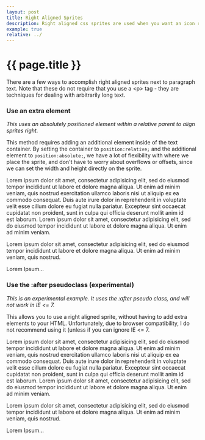 ```yaml
---
layout: post
title: Right Aligned Sprites
description: Right aligned css sprites are used when you want an icon right aligned next to long blocks of text. 
example: true
relative: ../
---
```


{{ page.title }}
================

<div>
<p>There are a few ways to accomplish right aligned sprites next to paragraph text.  Note that these do not require that you use a &lt;p&gt; tag - they are techniques for dealing with arbitrarily long text.</p>

<h3>Use an extra element</h3>

<em>This uses an absolutely positioned element within a relative parent to align sprites right.</em>

<p>This method requires adding an additional element inside of the text container.  By setting the container to <code>position:relative;</code> and the additional element to <code>position:absolute;</code>, we have a lot of flexibility with where we place the sprite, and don't have to worry about overflows or offsets, since we can set the width and height directly on the sprite.</p>

<div>
<style type='text/css' data-linked='extra-element-demo'>
p.right-container { padding-right:20px; position:relative; }

.right { position:absolute; top:0; right:0; display:block; width:16px; height:16px; background:url(../../styles/articles/sprite-vertical.png) transparent no-repeat; }
.right.accept { background-position: 0 0; }
.right.add { background-position: 0 -21px; }
.right.application_cascade { background-position: 0 -42px; }
.right.application_delete { background-position: 0 -63px; }
.right.application_double { background-position: 0 -84px; }
.right.anchor { background-position: 0 -105px; }
.right.application_add { background-position: 0 -126px; }
.right.application_edit { background-position: 0 -147px; }
</style>
</div>

<section id='extra-element-demo' class='demo viewsource'>
<p class='right-container'><span class='right add'></span>Lorem ipsum dolor sit amet, consectetur adipisicing elit, sed do eiusmod tempor incididunt ut labore et dolore magna aliqua. Ut enim ad minim veniam, quis nostrud exercitation ullamco laboris nisi ut aliquip ex ea commodo consequat. Duis aute irure dolor in reprehenderit in voluptate velit esse cillum dolore eu fugiat nulla pariatur. Excepteur sint occaecat cupidatat non proident, sunt in culpa qui officia deserunt mollit anim id est laborum. Lorem ipsum dolor sit amet, consectetur adipisicing elit, sed do eiusmod tempor incididunt ut labore et dolore magna aliqua. Ut enim ad minim veniam.</p>

<p class='right-container'><span class='right accept'></span>Lorem ipsum dolor sit amet, consectetur adipisicing elit, sed do eiusmod tempor incididunt ut labore et dolore magna aliqua. Ut enim ad minim veniam, quis nostrud.</p>

<p class='right-container'><span class='right anchor'></span>Lorem Ipsum...</p>
</section>

<h3>Use the :after pseudoclass (experimental)</h3>

<em>This is an experimental example.  It uses the :after pseudo class, and will not work in IE &lt;= 7.</em>

<p>This allows you to use a right aligned sprite, without having to add extra elements to your HTML.  Unfortunately, due to browser compatibility, I do not recommend using it (unless if you can ignore IE &lt;= 7.</p>

<div>
<style type='text/css' data-linked="after-demo">
.right-using-after { position:relative; padding-right:20px;}
.right-using-after:after { 
	background:url(sprite-vertical.png) transparent no-repeat;
	height: 16px; 
	width:16px; 
	position:absolute; 
	top:0; 
	right:0; 
	display:block; 
	content: '';
}

.right-using-after.accept:after { background-position: 0 0; }
.right-using-after.add:after { background-position: 0 -21px; }
.right-using-after.application_cascade:after { background-position: 0 -42px; }
.right-using-after.application_delete:after { background-position: 0 -63px; }
.right-using-after.application_double:after { background-position: 0 -84px; }
.right-using-after.anchor:after { background-position: 0 -105px; }
.right-using-after.application_add:after { background-position: 0 -126px; }
.right-using-after.application_edit:after { background-position: 0 -147px; }    
</style>
</div>

<section id='after-demo' class='demo viewsource'>
<p class="right-using-after add">Lorem ipsum dolor sit amet, consectetur adipisicing elit, sed do eiusmod tempor incididunt ut labore et dolore magna aliqua. Ut enim ad minim veniam, quis nostrud exercitation ullamco laboris nisi ut aliquip ex ea commodo consequat. Duis aute irure dolor in reprehenderit in voluptate velit esse cillum dolore eu fugiat nulla pariatur. Excepteur sint occaecat cupidatat non proident, sunt in culpa qui officia deserunt mollit anim id est laborum. Lorem ipsum dolor sit amet, consectetur adipisicing elit, sed do eiusmod tempor incididunt ut labore et dolore magna aliqua. Ut enim ad minim veniam.</p>

<p class="right-using-after accept">Lorem ipsum dolor sit amet, consectetur adipisicing elit, sed do eiusmod tempor incididunt ut labore et dolore magna aliqua. Ut enim ad minim veniam, quis nostrud.</p>

<p class="right-using-after anchor">Lorem Ipsum...</p>
</section>
</div>